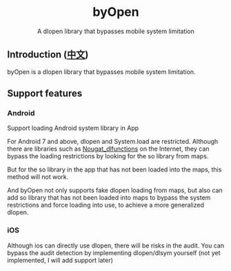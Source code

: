 <div align="center">
  <h1>byOpen</h1>
  <p>A dlopen library that bypasses mobile system limitation</p>
</div>

## Introduction ([中文](/README_zh.md))

byOpen is a dlopen library that bypasses mobile system limitation.

## Support features

### Android

Support loading Android system library in App

For Android 7 and above, dlopen and System.load are restricted. Although there are libraries such as [Nougat_dlfunctions](https://github.com/avs333/Nougat_dlfunctions) on the Internet, they can bypass the loading restrictions by looking for the so library from maps.

But for the so library in the app that has not been loaded into the maps, this method will not work.

And byOpen not only supports fake dlopen loading from maps, but also can add so library that has not been loaded into maps to bypass the system restrictions and force loading into use, to achieve a more generalized dlopen.

### iOS

Although ios can directly use dlopen, there will be risks in the audit. You can bypass the audit detection by implementing dlopen/dlsym yourself (not yet implemented, I will add support later)
